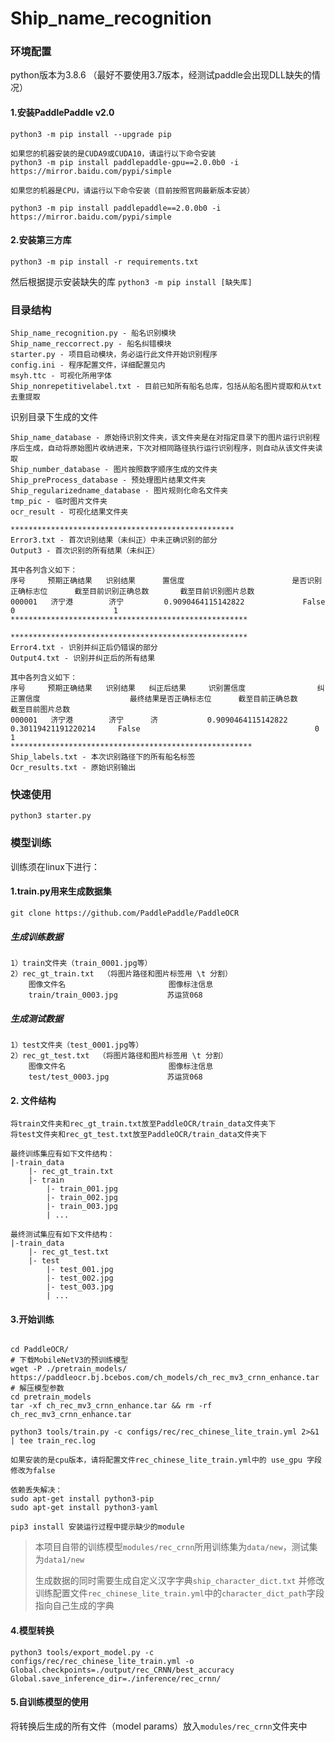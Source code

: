 # Ship_name_recognition
### 环境配置
python版本为3.8.6
（最好不要使用3.7版本，经测试paddle会出现DLL缺失的情况）

#### 1.安装PaddlePaddle v2.0
```
python3 -m pip install --upgrade pip

如果您的机器安装的是CUDA9或CUDA10，请运行以下命令安装
python3 -m pip install paddlepaddle-gpu==2.0.0b0 -i https://mirror.baidu.com/pypi/simple

如果您的机器是CPU，请运行以下命令安装（目前按照官网最新版本安装）

python3 -m pip install paddlepaddle==2.0.0b0 -i https://mirror.baidu.com/pypi/simple
```
#### 2.安装第三方库
```
python3 -m pip install -r requirements.txt
```
然后根据提示安装缺失的库 ```python3 -m pip install [缺失库]```



### 目录结构
```
Ship_name_recognition.py - 船名识别模块
Ship_name_reccorrect.py - 船名纠错模块
starter.py - 项目启动模块，务必运行此文件开始识别程序
config.ini - 程序配置文件，详细配置见内
msyh.ttc - 可视化所用字体
Ship_nonrepetitivelabel.txt - 目前已知所有船名总库，包括从船名图片提取和从txt去重提取
```
识别目录下生成的文件
```
Ship_name_database - 原始待识别文件夹，该文件夹是在对指定目录下的图片运行识别程序后生成，自动将原始图片收纳进来，下次对相同路径执行运行识别程序，则自动从该文件夹读取
Ship_number_database - 图片按照数字顺序生成的文件夹
Ship_preProcess_database - 预处理图片结果文件夹
Ship_regularizedname_database - 图片规则化命名文件夹
tmp_pic - 临时图片文件夹
ocr_result - 可视化结果文件夹

**************************************************
Error3.txt - 首次识别结果（未纠正）中未正确识别的部分
Output3 - 首次识别的所有结果（未纠正）

其中各列含义如下：
序号     预期正确结果   识别结果      置信度                        是否识别正确标志位      截至目前识别正确总数       截至目前识别图片总数
000001   济宁港        济宁         0.9090464115142822             False                     0                      1
*****************************************************

*****************************************************
Error4.txt - 识别并纠正后仍错误的部分
Output4.txt - 识别并纠正后的所有结果

其中各列含义如下：
序号     预期正确结果   识别结果   纠正后结果     识别置信度                纠正置信度                    最终结果是否正确标志位      截至目前正确总数       截至目前图片总数
000001   济宁港        济宁      济           0.9090464115142822   0.30119421191220214     False                                       0                               1
******************************************************
Ship_labels.txt - 本次识别路径下的所有船名标签
Ocr_results.txt - 原始识别输出
```

### 快速使用
```
python3 starter.py
```

### 模型训练

训练须在linux下进行：
#### 1.train.py用来生成数据集
```
git clone https://github.com/PaddlePaddle/PaddleOCR
```
##### 生成训练数据
    1）train文件夹（train_0001.jpg等）
    2）rec_gt_train.txt  （将图片路径和图片标签用 \t 分割）
        图像文件名                       图像标注信息
        train/train_0003.jpg	       苏运货068
##### 生成测试数据
    1）test文件夹（test_0001.jpg等）
    2）rec_gt_test.txt  （将图片路径和图片标签用 \t 分割）
        图像文件名                       图像标注信息
        test/test_0003.jpg	           苏运货068

#### 2. 文件结构
    将train文件夹和rec_gt_train.txt放至PaddleOCR/train_data文件夹下
    将test文件夹和rec_gt_test.txt放至PaddleOCR/train_data文件夹下
		
	最终训练集应有如下文件结构：
    |-train_data
        |- rec_gt_train.txt
        |- train
            |- train_001.jpg
            |- train_002.jpg
            |- train_003.jpg
            | ...
    
    最终测试集应有如下文件结构：
    |-train_data
        |- rec_gt_test.txt
        |- test
            |- test_001.jpg
            |- test_002.jpg
            |- test_003.jpg
            | ...



#### 3.开始训练
```

cd PaddleOCR/
# 下载MobileNetV3的预训练模型
wget -P ./pretrain_models/ https://paddleocr.bj.bcebos.com/ch_models/ch_rec_mv3_crnn_enhance.tar
# 解压模型参数
cd pretrain_models
tar -xf ch_rec_mv3_crnn_enhance.tar && rm -rf ch_rec_mv3_crnn_enhance.tar

python3 tools/train.py -c configs/rec/rec_chinese_lite_train.yml 2>&1 | tee train_rec.log

如果安装的是cpu版本，请将配置文件rec_chinese_lite_train.yml中的 use_gpu 字段修改为false
```

```
依赖丢失解决：
sudo apt-get install python3-pip
sudo apt-get install python3-yaml

pip3 install 安装运行过程中提示缺少的module
```


> 本项目自带的训练模型`modules/rec_crnn`所用训练集为`data/new`，测试集为`data1/new` 
>
> 生成数据的同时需要生成自定义汉字字典`ship_character_dict.txt` 并修改训练配置文件`rec_chinese_lite_train.yml`中的`character_dict_path`字段指向自己生成的字典

#### 4.模型转换
```
python3 tools/export_model.py -c configs/rec/rec_chinese_lite_train.yml -o Global.checkpoints=./output/rec_CRNN/best_accuracy Global.save_inference_dir=./inference/rec_crnn/
```

#### 5.自训练模型的使用

将转换后生成的所有文件（model params）放入`modules/rec_crnn`文件夹中


